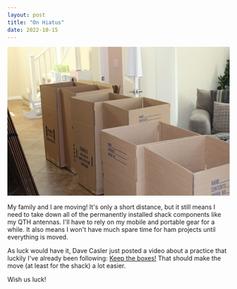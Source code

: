 ```yaml
---
layout: post
title: "On Hiatus"
date: 2022-10-15
---
```


[![Moving boxes](/assets/moving-boxes.jpeg)](https://commons.wikimedia.org/wiki/File:Moving-boxes.jpg)

My family and I are moving! It's only a short distance, but it still means I need to take down all
of the permanently installed shack components like my QTH antennas. I'll have to rely on my mobile
and portable gear for a while. It also means I won't have much spare time for ham projects until
everything is moved.

As luck would have it, Dave Casler just posted a video about a practice that luckily I've already
been following: [Keep the boxes!](https://www.youtube.com/watch?v=2TvdvcE2cJQ) That should make the
move (at least for the shack) a lot easier.

Wish us luck!
